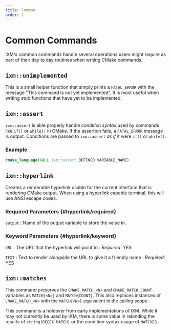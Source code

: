 ```yaml
---
title: Common
order: 1
---
```


# Common Commands

IXM's common commands handle several operations users might require as part of
their day to day routines when writing CMake commands.

## `ixm::unimplemented`

This is a small helper function that simply prints a `FATAL_ERROR` with the
message "This command is not yet implemented". It is most useful when writing
stub functions that have yet to be implemented.

## `ixm::assert`

`ixm::assert` is able properly handle *condition syntax* used by commands like
`if()` or `while()` in CMake. If the assertion fails, a `FATAL_ERROR` message
is output. Conditions are passed to `ixm::assert` *as if* it were `if()` or
`while()`.

### Example

```cmake
cmake_language(CALL ixm::assert DEFINED VARIABLE_NAME)
```

## `ixm::hyperlink`

Creates a renderable hyperlink usable for the current interface that is
rendering CMake output. When using a hyperlink capable terminal, this will use
ANSI escape codes.

### Required Parameters {#hyperlink/required}

`output`
: Name of the output variable to store the value in.

### Keyword Parameters {#hyperlink/keyword}

`URL`
: The URL that the hyperlink will point to
: *Required*: YES

`TEXT`
: Text to render alongside the URL to give it a friendly name
: *Required*: YES

## `ixm::matches`

This command preserves the `CMAKE_MATCH_<N>` and `CMAKE_MATCH_COUNT` variables
as `MATCH{<N>}` and `MATCH{COUNT}`. This also replaces instances of
`CMAKE_MATCH_<N>` with the `MATCH{<N>}` equivalent in the calling scope.

This command is a holdover from early implementations of IXM. While it may not
currently be used by IXM, there is some value in rebinding the results of
`string(REGEX MATCH)` or the condition syntax usage of `MATCHES`.
